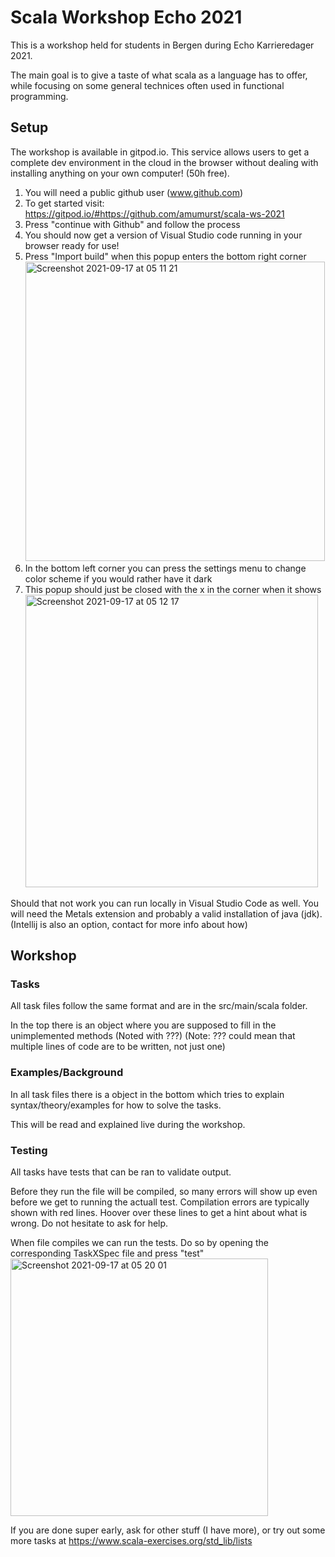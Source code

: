 # Scala Workshop Echo 2021
This is a workshop held for students in Bergen during Echo Karrieredager 2021.

The main goal is to give a taste of what scala as a language has to offer, while focusing on
some general technices often used in functional programming.


## Setup

The workshop is available in gitpod.io. This service allows users to get a complete dev environment in the cloud in the browser
 without dealing with installing anything on your own computer! (50h free).

1. You will need a public github user (www.github.com)
2. To get started visit: https://gitpod.io/#https://github.com/amumurst/scala-ws-2021
3. Press "continue with Github" and follow the process
4. You should now get a version of Visual Studio code running in your browser ready for use!
5. Press "Import build" when this popup enters the bottom right corner <img width="479" alt="Screenshot 2021-09-17 at 05 11 21" src="https://user-images.githubusercontent.com/4258408/133718206-c3ac21d7-2901-4e17-aec4-9d359c8ee102.png">
6. In the bottom left corner you can press the settings menu to change color scheme if you would rather have it dark
7. This popup should just be closed with the x in the corner when it shows <img width="468" alt="Screenshot 2021-09-17 at 05 12 17" src="https://user-images.githubusercontent.com/4258408/133718305-bca50ed2-f0d5-4c10-aba4-0a77e601bab6.png">


Should that not work you can run locally in Visual Studio Code as well. You will need the Metals extension and probably a valid installation of java (jdk).
(Intellij is also an option, contact for more info about how)

## Workshop
### Tasks
All task files follow the same format and are in the src/main/scala folder. 

In the top there is an object where you are supposed to fill in the unimplemented methods (Noted with ???) (Note: ??? could mean that multiple lines of code are to be written, not just one)

### Examples/Background
In all task files there is a object in the bottom which tries to explain syntax/theory/examples for how to solve the tasks. 

This will be read and explained live during the workshop.

### Testing
All tasks have tests that can be ran to validate output. 

Before they run the file will be compiled, so many errors will show up even before we get to running the actuall test. Compilation errors are typically shown with red lines. Hoover over these lines to get a hint about what is wrong. Do not hesitate to ask for help.

When file compiles we can run the tests. Do so by opening the corresponding TaskXSpec file and press "test" <img width="412" alt="Screenshot 2021-09-17 at 05 20 01" src="https://user-images.githubusercontent.com/4258408/133718890-8304147e-73b2-46b1-831f-ad152a106ffc.png">


If you are done super early, ask for other stuff (I have more), or try out some more tasks at https://www.scala-exercises.org/std_lib/lists
